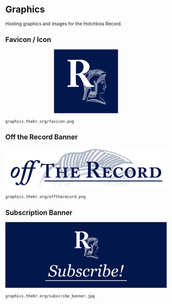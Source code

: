 # Graphics
Hosting graphics and images for the Hotchkiss Record. 

## Favicon / Icon
<center><img src="favicon.png" alt="Navy Background Square Icon" width="200"/></center>

    graphics.thehr.org/favicon.png

## Off the Record Banner
![Off the Record Banner](offtherecord.png)

    graphics.thehr.org/offtherecord.png

## Subscription Banner
![Subscription Banner](subscribe_banner.jpg)

    graphics.thehr.org/subscribe_banner.jpg
